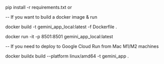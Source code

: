 pip install -r requirements.txt or

-- If you want to build a docker image & run

docker build -t gemini_app_local:latest -f Dockerfile .

docker run -it -p 8501:8501 gemini_app_local:latest


-- If you need to deploy to Google Cloud Run from Mac M1/M2 machines

docker buildx build --platform linux/amd64 -t gemini_app .